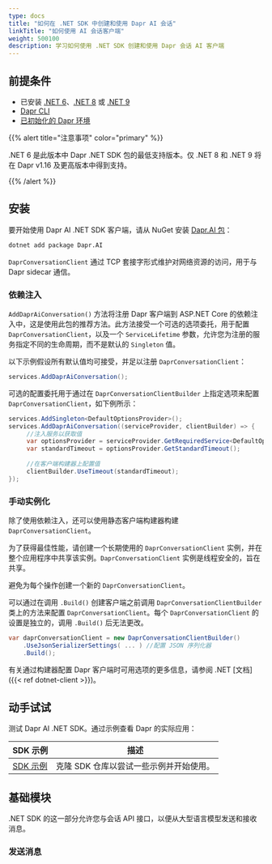 ```yaml
---
type: docs
title: "如何在 .NET SDK 中创建和使用 Dapr AI 会话"
linkTitle: "如何使用 AI 会话客户端"
weight: 500100
description: 学习如何使用 .NET SDK 创建和使用 Dapr 会话 AI 客户端
---
```


## 前提条件
- 已安装 [.NET 6](https://dotnet.microsoft.com/download/dotnet/6.0)、[.NET 8](https://dotnet.microsoft.com/download/dotnet/8.0) 或 [.NET 9](https://dotnet.microsoft.com/download/dotnet/9.0)
- [Dapr CLI](https://docs.dapr.io/getting-started/install-dapr-cli/)
- [已初始化的 Dapr 环境](https://docs.dapr.io/getting-started/install-dapr-selfhost)

{{% alert title="注意事项" color="primary" %}}

.NET 6 是此版本中 Dapr .NET SDK 包的最低支持版本。仅 .NET 8 和 .NET 9 将在 Dapr v1.16 及更高版本中得到支持。

{{% /alert %}}

## 安装

要开始使用 Dapr AI .NET SDK 客户端，请从 NuGet 安装 [Dapr.AI 包](https://www.nuget.org/packages/Dapr.AI)：
```sh
dotnet add package Dapr.AI
```

`DaprConversationClient` 通过 TCP 套接字形式维护对网络资源的访问，用于与 Dapr sidecar 通信。

### 依赖注入

`AddDaprAiConversation()` 方法将注册 Dapr 客户端到 ASP.NET Core 的依赖注入中，这是使用此包的推荐方法。此方法接受一个可选的选项委托，用于配置 `DaprConversationClient`，以及一个 `ServiceLifetime` 参数，允许您为注册的服务指定不同的生命周期，而不是默认的 `Singleton` 值。

以下示例假设所有默认值均可接受，并足以注册 `DaprConversationClient`：

```csharp
services.AddDaprAiConversation();
```

可选的配置委托用于通过在 `DaprConversationClientBuilder` 上指定选项来配置 `DaprConversationClient`，如下例所示：
```csharp
services.AddSingleton<DefaultOptionsProvider>();
services.AddDaprAiConversation((serviceProvider, clientBuilder) => {
     //注入服务以获取值
     var optionsProvider = serviceProvider.GetRequiredService<DefaultOptionsProvider>();
     var standardTimeout = optionsProvider.GetStandardTimeout();
     
     //在客户端构建器上配置值
     clientBuilder.UseTimeout(standardTimeout);
});
```

### 手动实例化
除了使用依赖注入，还可以使用静态客户端构建器构建 `DaprConversationClient`。

为了获得最佳性能，请创建一个长期使用的 `DaprConversationClient` 实例，并在整个应用程序中共享该实例。`DaprConversationClient` 实例是线程安全的，旨在共享。

避免为每个操作创建一个新的 `DaprConversationClient`。

可以通过在调用 `.Build()` 创建客户端之前调用 `DaprConversationClientBuilder` 类上的方法来配置 `DaprConversationClient`。每个 `DaprConversationClient` 的设置是独立的，调用 `.Build()` 后无法更改。

```csharp
var daprConversationClient = new DaprConversationClientBuilder()
    .UseJsonSerializerSettings( ... ) //配置 JSON 序列化器
    .Build();
```

有关通过构建器配置 Dapr 客户端时可用选项的更多信息，请参阅 .NET [文档]({{< ref dotnet-client >}})。

## 动手试试
测试 Dapr AI .NET SDK。通过示例查看 Dapr 的实际应用：

| SDK 示例 | 描述 |
| ----------- | ----------- |
| [SDK 示例](https://github.com/dapr/dotnet-sdk/tree/master/examples) | 克隆 SDK 仓库以尝试一些示例并开始使用。 |

## 基础模块

.NET SDK 的这一部分允许您与会话 API 接口，以便从大型语言模型发送和接收消息。

### 发送消息
